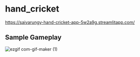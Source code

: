 # hand_cricket
https://saivarungy-hand-cricket-app-5w2a9g.streamlitapp.com/
## Sample Gameplay

![ezgif com-gif-maker (1)](https://user-images.githubusercontent.com/74461415/179603110-b67238da-c6e5-4a99-9217-f44f286b0486.gif)
